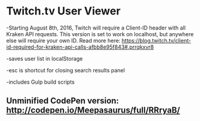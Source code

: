 Twitch.tv User Viewer
=====================

-Starting August 8th, 2016, Twitch will require a Client-ID header with all Kraken API requests. This version is set to work on localhost, but anywhere else will require your own ID. Read more here: https://blog.twitch.tv/client-id-required-for-kraken-api-calls-afbb8e95f843#.prrqkxvr8

-saves user list in localStorage

-esc is shortcut for closing search results panel

-includes Gulp build scripts

Unminified CodePen version: http://codepen.io/Meepasaurus/full/RRryaB/
----------------------------------------------------------------------
